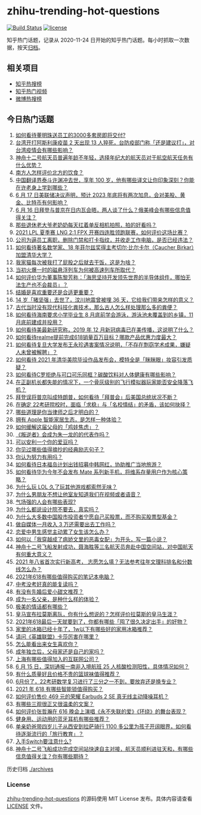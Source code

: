 # zhihu-trending-hot-questions

[![Build Status](https://github.com/justjavac/zhihu-trending-hot-questions/workflows/ci/badge.svg?branch=master)](https://github.com/justjavac/zhihu-trending-hot-questions/actions)
[![license](https://img.shields.io/github/license/justjavac/zhihu-trending-hot-questions)](https://github.com/justjavac/zhihu-trending-hot-questions/blob/master/LICENSE)

知乎热门话题，记录从 2020-11-24 日开始的知乎热门话题。每小时抓取一次数据，按天[归档](./archives)。

## 相关项目

- [知乎热搜榜](https://github.com/justjavac/zhihu-trending-top-search)
- [知乎热门视频](https://github.com/justjavac/zhihu-trending-hot-video)
- [微博热搜榜](https://github.com/justjavac/weibo-trending-hot-search)

## 今日热门话题

<!-- BEGIN -->
<!-- 最后更新时间 Fri Jun 18 2021 04:01:49 GMT+0800 (China Standard Time) -->

1. [如何看待董明珠送员工的3000多套房即将交付?](https://www.zhihu.com/question/465190639)
2. [台湾开打阿斯利康疫苗 2 天出现 13
   人猝死，台防疫部门称「还是建议打」，对台湾疫情会有哪些影响？](https://www.zhihu.com/question/465590341)
3. [神舟十二号航天员普遍年龄不年轻，选择年纪大的航天员对于航空航天任务有什么优势？](https://www.zhihu.com/question/465284337)
4. [南方人怎样评价北方的饮食？](https://www.zhihu.com/question/31894251)
5. [中国翻译界泰斗许渊冲去世，享年 100
   岁，他有哪些译文让你印象深刻？你能在许老身上学到哪些？](https://www.zhihu.com/question/465502478)
6. [6 月 17 日美联储决议声明，预计 2023
   年底将有两次加息，会对美股、黄金、比特币有何影响？](https://www.zhihu.com/question/465456246)
7. [6 月 16
   日拜登与普京在日内瓦会晤，两人谈了什么？俄美峰会有哪些信息值得关注？](https://www.zhihu.com/question/465409295)
8. [那些退休老大爷老奶奶每天扛着单反相机拍照，拍的好看吗？](https://www.zhihu.com/question/427864597)
9. [2021 LPL 夏季赛 LNG 2:1 FPX
   开赛四连胜领跑联赛，如何评价这场比赛？](https://www.zhihu.com/question/465588866)
10. [公司为逼员工离职，删除门禁和打卡指纹，并收走工作电脑，是否已经违法？](https://www.zhihu.com/question/458446577)
11. [如何看待著名数学家、18 年菲尔兹奖得主考切尔·比尔卡尔（Caucher
    Birkar）加盟清华大学？](https://www.zhihu.com/question/464844610)
12. [我家猫每次被我打了屁股之后就去干饭，这是为啥？](https://www.zhihu.com/question/465059360)
13. [当初火爆一时的磁悬浮列车为何被高速列车所取代？](https://www.zhihu.com/question/352230599)
14. [如何评价华为董事陈黎芳称：「海思坚持开发领先世界的半导体组件，哪怕无法生产也不会裁员」？](https://www.zhihu.com/question/464967844)
15. [结婚是喜欢重要还是合适更重要？](https://www.zhihu.com/question/418802722)
16. [14 岁「猪坚强」去世了，汶川地震曾被埋 36
    天，它给我们带来怎样的意义？](https://www.zhihu.com/question/465481304)
17. [古代当时没有现代科技化粪技术，那么古人怎么样处理那么多的粪便？](https://www.zhihu.com/question/464580573)
18. [如何看待海南要求小学毕业生 8 月底前学会游泳，游泳池未覆盖到的乡镇，11
    月底前建成并投用？](https://www.zhihu.com/question/465307248)
19. [如何看待美最新研究称，2019 年 12
    月新冠病毒已在美传播，这说明了什么？](https://www.zhihu.com/question/465273612)
20. [如何看待realme提前完成618销量百万目标？哪款产品优惠力度最大？](https://www.zhihu.com/question/465333482)
21. [如何看待复旦大学发布王永珍遇害案情况说明，「不存在剽窃学术成果，嫌疑人未曾被解聘」？](https://www.zhihu.com/question/465629537)
22. [如何看待 2021
    年清华美院毕设作品发布会，模特全是「眯眯眼」妆容引发质疑？](https://www.zhihu.com/question/464319655)
23. [如何看待C罗拒绝与可口可乐同框？碳酸饮料对人体健康有哪些影响？](https://www.zhihu.com/question/465111118)
24. [在正副机长都失能的情况下，一个骨灰级别的飞行模拟器玩家能否安全降落飞机？](https://www.zhihu.com/question/412412871)
25. [拜登误将普京叫成特朗普，如何看待「拜普会」后美国总统状况不断？](https://www.zhihu.com/question/465544690)
26. [在确定
    22考研院校时，面临「求稳」与「名校情结」的矛盾，该如何抉择？](https://www.zhihu.com/question/465528736)
27. [哪些道理是你当律师之后才明白的？](https://www.zhihu.com/question/437922823)
28. [拥有 Apple 智能家居生态，是怎样一种体验？](https://www.zhihu.com/question/462758380)
29. [如何缓解这届父母的「鸡娃焦虑」？](https://www.zhihu.com/question/451871565)
30. [《叛逆者》会成为朱一龙的的代表作吗？](https://www.zhihu.com/question/464344697)
31. [可以安利一个你的爱豆吗？](https://www.zhihu.com/question/464244516)
32. [你见过哪些值得摘抄的经典励志句子？](https://www.zhihu.com/question/447620837)
33. [你认为努力有用吗？](https://www.zhihu.com/question/461687086)
34. [如何看待日本福岛计划出钱招募中韩网红，协助推广当地旅游？](https://www.zhihu.com/question/465371058)
35. [如何看待华为今年不会发布 Mate
    系列新手机，将维系存量用户作为核心策略？](https://www.zhihu.com/question/465383357)
36. [为什么玩 LOL 久了玩其他游戏都索然无味？](https://www.zhihu.com/question/462644970)
37. [为什么男朋友不想让他室友知道我们在视频或者语音？](https://www.zhihu.com/question/465047050)
38. [气场强的人会有哪些表现?](https://www.zhihu.com/question/25151940)
39. [为什么都说设计院不要去，真实吗？](https://www.zhihu.com/question/401676772)
40. [为什么大多数中国股市投资者宁愿自己买股票，而不购买股票型基金？](https://www.zhihu.com/question/32166514)
41. [做自媒体一月收入 3 万还需要出去工作吗？](https://www.zhihu.com/question/457544338)
42. [恋爱中男生感觉主动累了女生该怎么办？](https://www.zhihu.com/question/330148026)
43. [如何以「我穿越成了病娇文里的恶毒女配」为开头，写一篇小说？](https://www.zhihu.com/question/463353580)
44. [神舟十二号飞船发射成功，聂海胜等三名航天员奔赴中国空间站，对中国航天有何重大意义？](https://www.zhihu.com/question/465393063)
45. [2021 年八省首次实行新高考，
    志愿怎么填？无法参考往年文理科排名和分数线怎么办？](https://www.zhihu.com/question/460011388)
46. [2021年618有哪些值得购买的笔记本电脑？](https://www.zhihu.com/question/456023623)
47. [中考没考好真的能复读吗？](https://www.zhihu.com/question/463329359)
48. [有没有先婚后爱小甜文推荐？](https://www.zhihu.com/question/458377910)
49. [成为一名父亲，是种什么样的体验？](https://www.zhihu.com/question/300110433)
50. [极美的情话都有哪些？](https://www.zhihu.com/question/462730865)
51. [皇马宣布拉莫斯离队，你有什么想说的？怎样评价拉莫斯的皇马生涯？](https://www.zhihu.com/question/465466090)
52. [2021年618最后一天就要到了，你都有哪些「囤了很久决定出手」的好物？](https://www.zhihu.com/question/465446335)
53. [家里的冰箱已经十年了，1w以下有哪些好的家用冰箱推荐？](https://www.zhihu.com/question/27522423)
54. [请问《英雄联盟》卡莎厉害在哪里？](https://www.zhihu.com/question/464172547)
55. [怎么能看出来女生喜欢你？](https://www.zhihu.com/question/453143428)
56. [成年独立后，父母家还是自己的家吗？](https://www.zhihu.com/question/465591269)
57. [上海有哪些值得加入的互联网公司？](https://www.zhihu.com/question/19596230)
58. [6 月 15 日，深圳通报一南非入境航班 25
    人核酸检测阳性，具体情况如何？](https://www.zhihu.com/question/465324619)
59. [有什么质量好且价格不贵的篮球袜值得推荐？](https://www.zhihu.com/question/321288348)
60. [6月份了，22考研数学复习进行了三分之一不到，要放弃还是换专业？](https://www.zhihu.com/question/464449112)
61. [2021 年 618 有哪些智能锁值得购买？](https://www.zhihu.com/question/465401695)
62. [如何评价售价 469 元的荣耀 Earbuds 2 SE
    真无线主动降噪耳机？](https://www.zhihu.com/question/465408645)
63. [有哪些三观很正又很温柔的文案？](https://www.zhihu.com/question/458254625)
64. [如何评价张哲瀚在 616
    晚会上演唱《永不失联的爱》《环绕》的舞台表现？](https://www.zhihu.com/question/465329816)
65. [健身用、运动用的蓝牙耳机有哪些推荐？](https://www.zhihu.com/question/43456110)
66. [单亲奶爸带四岁儿子从西安到拉萨骑行 1100
    多公里为孩子开阔眼界，如何看待逐渐流行的「旅行教育」？](https://www.zhihu.com/question/465096300)
67. [入手Switch要注意什么?](https://www.zhihu.com/question/316296166)
68. [神舟十二号飞船成功完成空间站快速自主对接，航天员顺利进驻天和，有哪些信息值得关注？你有哪些期待？](https://www.zhihu.com/question/465284083)

<!-- END -->

历史归档 [./archives](./archives)

### License

[zhihu-trending-hot-questions](https://github.com/justjavac/zhihu-trending-hot-questions)
的源码使用 MIT License 发布。具体内容请查看 [LICENSE](./LICENSE) 文件。
